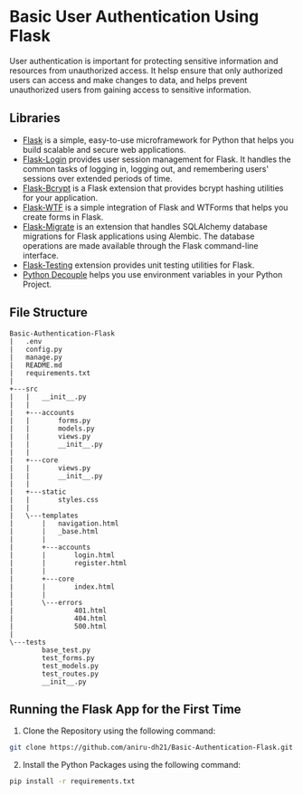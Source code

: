 # Basic User Authentication Using Flask

User authentication is important for protecting sensitive information and resources from unauthorized access. It helsp ensure that only authorized users can access and make changes to data, and helps prevent unauthorized users from gaining access to sensitive information.

## Libraries

- <ins>Flask</ins> is a simple, easy-to-use microframework for Python that helps you build scalable and secure web applications.
- <ins>Flask-Login</ins> provides user session management for Flask. It handles the common tasks of logging in, logging out, and remembering users' sessions over extended periods of time.
- <ins>Flask-Bcrypt</ins> is a Flask extension that provides bcrypt hashing utilities for your application.
- <ins>Flask-WTF</ins> is a simple integration of Flask and WTForms that helps you create forms in Flask.
- <ins>Flask-Migrate</ins> is an extension that handles SQLAlchemy database migrations for Flask applications using Alembic. The database operations are made available through the Flask command-line interface.
- <ins>Flask-Testing</ins> extension provides unit testing utilities for Flask.
- <ins>Python Decouple</ins> helps you use environment variables in your Python Project.

## File Structure

```
Basic-Authentication-Flask
|   .env
|   config.py
|   manage.py
|   README.md
|   requirements.txt
|   
+---src
|   |   __init__.py
|   |   
|   +---accounts
|   |       forms.py
|   |       models.py
|   |       views.py
|   |       __init__.py
|   |       
|   +---core
|   |       views.py
|   |       __init__.py
|   |       
|   +---static
|   |       styles.css
|   |       
|   \---templates
|       |   navigation.html
|       |   _base.html
|       |   
|       +---accounts
|       |       login.html
|       |       register.html
|       |       
|       +---core
|       |       index.html
|       |       
|       \---errors
|               401.html
|               404.html
|               500.html
|               
\---tests
        base_test.py
        test_forms.py
        test_models.py
        test_routes.py
        __init__.py
```

## Running the Flask App for the First Time

1. Clone the Repository using the following command:
``` bash
git clone https://github.com/aniru-dh21/Basic-Authentication-Flask.git
```

2. Install the Python Packages using the following command:
``` bash
pip install -r requirements.txt
```
